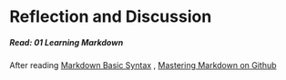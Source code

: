 # Reflection and Discussion
##### Read: 01 Learning Markdown
After reading [Markdown Basic Syntax](https://www.markdownguide.org/basic-syntax/) , [Mastering Markdown on Github](https://docs.github.com/en/github/writing-on-github/getting-started-with-writing-and-formatting-on-github/basic-writing-and-formatting-syntax)

